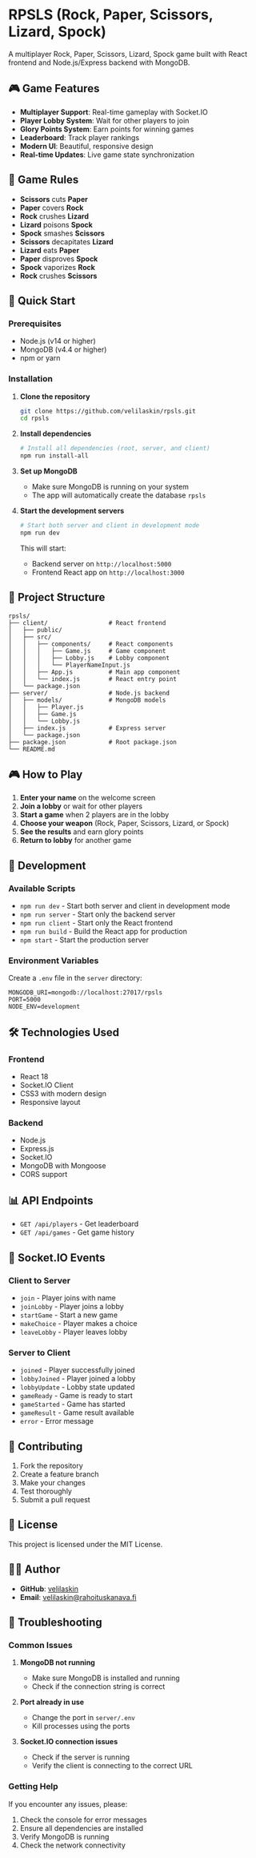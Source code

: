 # RPSLS (Rock, Paper, Scissors, Lizard, Spock)

A multiplayer Rock, Paper, Scissors, Lizard, Spock game built with React frontend and Node.js/Express backend with MongoDB.

## 🎮 Game Features

- **Multiplayer Support**: Real-time gameplay with Socket.IO
- **Player Lobby System**: Wait for other players to join
- **Glory Points System**: Earn points for winning games
- **Leaderboard**: Track player rankings
- **Modern UI**: Beautiful, responsive design
- **Real-time Updates**: Live game state synchronization

## 🎯 Game Rules

- **Scissors** cuts **Paper**
- **Paper** covers **Rock**
- **Rock** crushes **Lizard**
- **Lizard** poisons **Spock**
- **Spock** smashes **Scissors**
- **Scissors** decapitates **Lizard**
- **Lizard** eats **Paper**
- **Paper** disproves **Spock**
- **Spock** vaporizes **Rock**
- **Rock** crushes **Scissors**

## 🚀 Quick Start

### Prerequisites

- Node.js (v14 or higher)
- MongoDB (v4.4 or higher)
- npm or yarn

### Installation

1. **Clone the repository**
   ```bash
   git clone https://github.com/velilaskin/rpsls.git
   cd rpsls
   ```

2. **Install dependencies**
   ```bash
   # Install all dependencies (root, server, and client)
   npm run install-all
   ```

3. **Set up MongoDB**
   - Make sure MongoDB is running on your system
   - The app will automatically create the database `rpsls`

4. **Start the development servers**
   ```bash
   # Start both server and client in development mode
   npm run dev
   ```

   This will start:
   - Backend server on `http://localhost:5000`
   - Frontend React app on `http://localhost:3000`

## 📁 Project Structure

```
rpsls/
├── client/                 # React frontend
│   ├── public/
│   ├── src/
│   │   ├── components/     # React components
│   │   │   ├── Game.js     # Game component
│   │   │   ├── Lobby.js    # Lobby component
│   │   │   └── PlayerNameInput.js
│   │   ├── App.js          # Main app component
│   │   └── index.js        # React entry point
│   └── package.json
├── server/                 # Node.js backend
│   ├── models/             # MongoDB models
│   │   ├── Player.js
│   │   ├── Game.js
│   │   └── Lobby.js
│   ├── index.js            # Express server
│   └── package.json
├── package.json            # Root package.json
└── README.md
```

## 🎮 How to Play

1. **Enter your name** on the welcome screen
2. **Join a lobby** or wait for other players
3. **Start a game** when 2 players are in the lobby
4. **Choose your weapon** (Rock, Paper, Scissors, Lizard, or Spock)
5. **See the results** and earn glory points
6. **Return to lobby** for another game

## 🔧 Development

### Available Scripts

- `npm run dev` - Start both server and client in development mode
- `npm run server` - Start only the backend server
- `npm run client` - Start only the React frontend
- `npm run build` - Build the React app for production
- `npm start` - Start the production server

### Environment Variables

Create a `.env` file in the `server` directory:

```env
MONGODB_URI=mongodb://localhost:27017/rpsls
PORT=5000
NODE_ENV=development
```

## 🛠️ Technologies Used

### Frontend
- React 18
- Socket.IO Client
- CSS3 with modern design
- Responsive layout

### Backend
- Node.js
- Express.js
- Socket.IO
- MongoDB with Mongoose
- CORS support

## 📊 API Endpoints

- `GET /api/players` - Get leaderboard
- `GET /api/games` - Get game history

## 🔌 Socket.IO Events

### Client to Server
- `join` - Player joins with name
- `joinLobby` - Player joins a lobby
- `startGame` - Start a new game
- `makeChoice` - Player makes a choice
- `leaveLobby` - Player leaves lobby

### Server to Client
- `joined` - Player successfully joined
- `lobbyJoined` - Player joined a lobby
- `lobbyUpdate` - Lobby state updated
- `gameReady` - Game is ready to start
- `gameStarted` - Game has started
- `gameResult` - Game result available
- `error` - Error message

## 🤝 Contributing

1. Fork the repository
2. Create a feature branch
3. Make your changes
4. Test thoroughly
5. Submit a pull request

## 📝 License

This project is licensed under the MIT License.

## 👨‍💻 Author

- **GitHub**: [velilaskin](https://github.com/velilaskin)
- **Email**: velilaskin@rahoituskanava.fi

## 🐛 Troubleshooting

### Common Issues

1. **MongoDB not running**
   - Make sure MongoDB is installed and running
   - Check if the connection string is correct

2. **Port already in use**
   - Change the port in `server/.env`
   - Kill processes using the ports

3. **Socket.IO connection issues**
   - Check if the server is running
   - Verify the client is connecting to the correct URL

### Getting Help

If you encounter any issues, please:
1. Check the console for error messages
2. Ensure all dependencies are installed
3. Verify MongoDB is running
4. Check the network connectivity 
